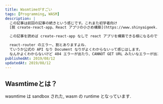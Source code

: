 ```yaml
---
title: Wasmtimeがすごい
tags: [Programming, WASM]
description: |
  この記事は前回の記事の続きという感じです。これまた初学者向け
  [脱 create-react-app、React アプリの小さめ構築](https://www.shinyaigeek.com/p/22)

  この記事を読めば create-react-app なしで react アプリを構築できる様になるのですが、その続きとしてこの記事では react-router について扱おうと思います(開発していて思いの外どぶったので)

  react-router のエラー、割とありますよね.
  ていうか公式の API なり Document なりがよくわからないって感じはします。
  なんかよくわからないけど 404 エラーが出たり、CANNOT GET URL みたいなエラーが出たり、僕もこれでどぶって、いい感じの日本語記事が見つからなかったのもあってじゃあ紹介しておこうかなという感じです。
publishedAt: 2019/08/12
updatedAt: 2019/08/12
---
```


## Wasmtimeとは？

wasmtime は sandbox された, wasm の runtime となっています.

